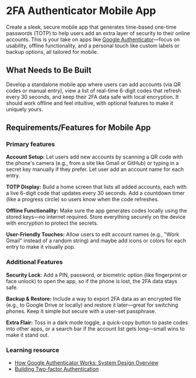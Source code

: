 # 2FA Authenticator Mobile App

Create a sleek, secure mobile app that generates time-based one-time passwords (TOTP) to help users add an extra layer of security to their online accounts. This is your take on apps like [Google Authenticator](https://play.google.com/store/apps/details?id=com.google.android.apps.authenticator2&hl=en)—focus on usability, offline functionality, and a personal touch like custom labels or backup options, all tailored for mobile.

## What Needs to Be Built
Develop a standalone mobile app where users can add accounts (via QR codes or manual entry), view a list of real-time 6-digit codes that refresh every 30 seconds, and keep their 2FA data safe with local encryption. It should work offline and feel intuitive, with optional features to make it uniquely yours.

## Requirements/Features for Mobile App

### Primary features
**Account Setup:** Let users add new accounts by scanning a QR code with the phone's camera (e.g., from a site like Gmail or GitHub) or typing in a secret key manually if they prefer. Let user add an account name for each entry.

**TOTP Display:** Build a home screen that lists all added accounts, each with a live 6-digit code that updates every 30 seconds. Add a countdown timer (like a progress circle) so users know when the code refreshes.

**Offline Functionality:** Make sure the app generates codes locally using the stored keys—no internet required. Store everything securely on the device with encryption to protect the secrets.

**User-Friendly Touches:** Allow users to edit account names (e.g., "Work Gmail" instead of a random string) and maybe add icons or colors for each entry to make it visually pop.


### Additional Features
**Security Lock:** Add a PIN, password, or biometric option (like fingerprint or face unlock) to open the app, so if the phone is lost, the 2FA data stays safe.

**Backup & Restore:** Include a way to export 2FA data as an encrypted file (e.g., to Google Drive or locally) and restore it later—great for switching phones. Keep it simple but secure with a user-set passphrase.

**Extra Flair:** Toss in a dark mode toggle, a quick-copy button to paste codes into other apps, or a search bar if the account list gets long—small wins to make it stand out.


### Learning resource
- [How Google Authenticator Works: System Design Overview](https://medium.com/@YodgorbekKomilo/how-google-authenticator-works-system-design-overview-aa656caad9d6)
- [Building Two-factor Authentication](https://www.gosquared.com/blog/building-two-factor-authentication)
